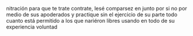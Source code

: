 nitración para que te trate contrate, lesé comparsez en
junto por si no por medio de sus apoderados y practique sin
el ejercicio de su parte todo cuanto está permitido a los que
nariéron libres usando en todo de su experiencia voluntad